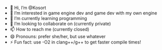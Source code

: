 - 👋 Hi, I’m @Kosort
- 👀 I’m interested in game engine dev and game dev with my own engine
- 🌱 I’m currently learning programming
- 💞️ I’m looking to collaborate on (currently private)
- 📫 How to reach me (currently closed)
- 😄 Pronouns: prefer she/her, but use whatever
- ⚡ Fun fact: use -O2 in clang++/g++ to get faster compile times!

<!---
Kosort/Kosort is a ✨ special ✨ repository because its `README.md` (this file) appears on your GitHub profile.
You can click the Preview link to take a look at your changes.
--->
